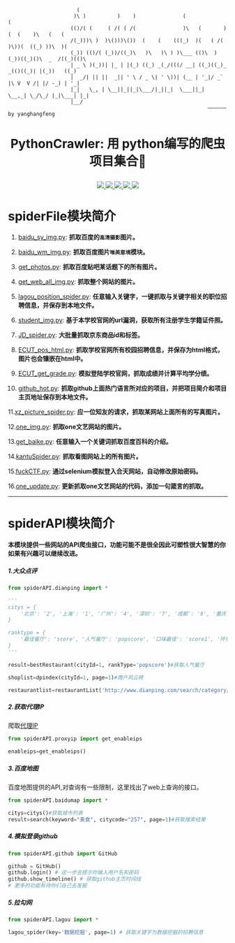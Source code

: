 ```shell
                      (                                                                        
                     )\ )          )    )               (                       (             
                    (()/( (     ( /( ( /(               )\   (       )  (  (    )\   (   (    
                    /(_)))\ )  )\()))\())  (    (    (((_)  )(   ( /(  )\))(  ((_) ))\  )(   
                    (_)) (()/( (_))/((_)\   )\   )\ ) )\___ (()\  )(_))((_)()\  _  /((_)(()\  
                    | _ \ )(_))| |_ | |(_) ((_) _(_/(((/ __| ((_)((_)_ _(()((_)| |(_))   ((_)
                    |  _/| || ||  _|| ' \ / _ \| ' \))| (__ | '_|/ _` |\ V  V /| |/ -_) | '_|
                    |_|   \_, | \__||_||_|\___/|_||_|  \___||_|  \__,_| \_/\_/ |_|\___| |_|   
                    |__/  
                                                                —————— by yanghangfeng
```
# <p align="center">PythonCrawler: 用  python编写的爬虫项目集合:bug:</p>

<p align="center">
    <a href="https://github.com/yhangf/PythonCrawler/blob/master/LICENSE">
        <img src="https://img.shields.io/cocoapods/l/EFQRCode.svg?style=flat">
        </a>
    <a href="">
        <img src="https://img.shields.io/badge/未完-间断性更新-orange.svg">
        </a>
    <a href="https://github.com/python/cpython">
        <img src="https://img.shields.io/badge/language-python-ff69b4.svg">
        </a>
    <a href="https://github.com/yhangf/PythonCrawler">
    <img src="https://img.shields.io/github/stars/yhangf/PythonCrawler.svg?style=social&label=Star">
        </a>
    <a href="https://github.com/yhangf/PythonCrawler">
    <img src="https://img.shields.io/github/forks/yhangf/PythonCrawler.svg?style=social&label=Fork">
        </a>
</p>


# spiderFile模块简介

1.    [baidu_sy_img.py](https://github.com/yhangf/PythonCrawler/blob/master/spiderFile/baidu_sy_img.py): **抓取百度的`高清摄影`图片。**

2.  [baidu_wm_img.py](https://github.com/yhangf/PythonCrawler/blob/master/spiderFile/baidu_wm_img.py): **抓取百度图片`唯美意境`模块。**

3.  [get_photos.py](https://github.com/yhangf/PythonCrawler/blob/master/spiderFile/get_photos.py): **抓取百度贴吧某话题下的所有图片。**

4.  [get_web_all_img.py](https://github.com/yhangf/PythonCrawler/blob/master/spiderFile/get_web_all_img.py): **抓取整个网站的图片。**

5.  [lagou_position_spider.py](https://github.com/yhangf/PythonCrawler/blob/master/spiderFile/lagou_position_spider.py): **任意输入关键字，一键抓取与关键字相关的职位招聘信息，并保存到本地文件。**

6.  [student_img.py](https://github.com/yhangf/PythonCrawler/blob/master/spiderFile/student_img.py): **基于本学校官网的url漏洞，获取所有注册学生学籍证件照。**

7.  [JD_spider.py](https://github.com/yhangf/PythonCrawler/blob/master/spiderFile/JD_spider.py): **大批量抓取京东商品id和标签。**

8.  [ECUT_pos_html.py](https://github.com/yhangf/PythonCrawler/blob/master/spiderFile/ECUT_pos_html.py): **抓取学校官网所有校园招聘信息，并保存为html格式，图片也会镶嵌在html中。**

9.  [ECUT_get_grade.py](https://github.com/yhangf/PythonCrawler/blob/master/spiderFile/ECUT_get_grade.py): **模拟登陆学校官网，抓取成绩并计算平均学分绩。**

10. [github_hot.py](https://github.com/yhangf/PythonCrawler/blob/master/spiderFile/github_hot.py): **抓取github上面热门语言所对应的项目，并把项目简介和项目主页地址保存到本地文件。**

11.[xz_picture_spider.py](https://github.com/yhangf/PythonCrawler/blob/master/spiderFile/xz_picture_spider.py): **应一位知友的请求，抓取某网站上面所有的写真图片。**

12.[one_img.py](https://github.com/yhangf/PythonCrawler/blob/master/spiderFile/one_img.py): **抓取one文艺网站的图片。**

13.[get_baike.py](https://github.com/yhangf/PythonCrawler/blob/master/spiderFile/get_baike.py): **任意输入一个关键词抓取百度百科的介绍。**

14.[kantuSpider.py](https://github.com/yhangf/PythonCrawler/blob/master/spiderFile/kantuSpider.py): **抓取看图网站上的所有图片。**

15.[fuckCTF.py](https://github.com/yhangf/PythonCrawler/blob/master/spiderFile/fuckCTF.py): **通过selenium模拟登入合天网站，自动修改原始密码。**

16.[one_update.py](https://github.com/yhangf/PythonCrawler/blob/master/spiderFile/one_update.py): **更新抓取one文艺网站的代码，添加一句箴言的抓取。**

---
# spiderAPI模块简介

#### 本模块提供一些网站的API爬虫接口，功能可能不是很全因此可塑性很大智慧的你如果有兴趣可以继续改进。

##### 1.大众点评

```python
from spiderAPI.dianping import *

'''
citys = {
    '北京': '2', '上海': '1', '广州': '4', '深圳': '7', '成都': '8', '重庆': '9', '杭州': '3', '南京': '5', '沈阳': '18', '苏州': '6', '天津': '10','武汉': '16', '西安': '17', '长沙': '344', '大连': '19', '济南': '22', '宁波': '11', '青岛': '21', '无锡': '13', '厦门': '15', '郑州': '160'
}

ranktype = {
    '最佳餐厅': 'score', '人气餐厅': 'popscore', '口味最佳': 'score1', '环境最佳': 'score2', '服务最佳': 'score3'
}
'''

result=bestRestaurant(cityId=1, rankType='popscore')#获取人气餐厅

shoplist=dpindex(cityId=1, page=1)#商户风云榜

restaurantlist=restaurantList('http://www.dianping.com/search/category/2/10/p2')#获取餐厅

```

##### 2.获取代理IP
爬取[代理IP](http://proxy.ipcn.org)
```python
from spiderAPI.proxyip import get_enableips

enableips=get_enableips()

```

##### 3.百度地图

百度地图提供的API,对查询有一些限制，这里找出了web上查询的接口。
```python
from spiderAPI.baidumap import *

citys=citys()#获取城市列表
result=search(keyword="美食", citycode="257", page=1)#获取搜索结果

```

##### 4.模拟登录github
```python
from spiderAPI.github import GitHub

github = GitHub()
github.login() # 这一步会提示你输入用户名和密码
github.show_timeline() # 获取github主页时间线
# 更多的功能有待你们自己去发掘
```

##### 5.拉勾网
```python
from spiderAPI.lagou import *

lagou_spider(key='数据挖掘', page=1) # 获取关键字为数据挖掘的招聘信息
```

